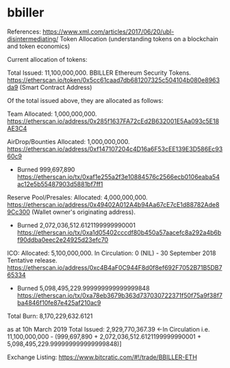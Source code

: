 # bbiller

References: https://www.xml.com/articles/2017/06/20/ubl-disintermediating/
Token Allocation (understanding tokens on a blockchain and token economics)

Current allocation of tokens:

Total Issued: 11,100,000,000. BBILLER Ethereum Security Tokens.
https://etherscan.io/token/0x5cc61caad7db681207325c504104b080e8963da9
(Smart Contract Address) 

Of the total issued above, they are allocated as follows:

Team Allocated: 1,000,000,000. 
https://etherscan.io/address/0x285f1637FA72cEd2B632001E5Aa093c5E18AE3C4

AirDrop/Bounties Allocated: 1,000,000,000. 
https://etherscan.io/address/0xf147107204c4D16a6F53cEE139E3D586Ec9360c9
- Burned 999,697,890 https://etherscan.io/tx/0xaf1e255a2f3e10884576c2566ecb0106eaba54ac12e5b55487903d5881bf7ff1


Reserve Pool/Presales: Allocated: 4,000,000,000. 
https://etherscan.io/address/0x49402A012A4b94Aa67cE7cE1d88782Ade89Cc300
(Wallet owner's originating address). 
- Burned 2,072,036,512.6121199999990001  https://etherscan.io/tx/0xa1d05402cccdf80b450a57aacefc8a292a4b6bf90ddba0eec2e24925d23efc70

ICO: Allocated: 5,100,000,000.  In Circulation: 0 (NIL) - 30 September 2018 Tentative release.
https://etherscan.io/address/0xc4B4aF0C944F8d0f8ef692F7052B71B5DB765334
- Burned 5,098,495,229.999999999999999848  https://etherscan.io/tx/0xa78eb3679b363d737030722371f50f75a9f38f7ba4846f10fe87e425af210ac9

Total Burn:  8,170,229,632.6121 

as at 10h March 2019 Total Issued:  2,929,770,367.39 <-In Circulation
i.e. 11,100,000,000 - (999,697,890 + 2,072,036,512.6121199999990001 + 5,098,495,229.999999999999999848)]

Exchange Listing: https://www.bitcratic.com/#!/trade/BBILLER-ETH







